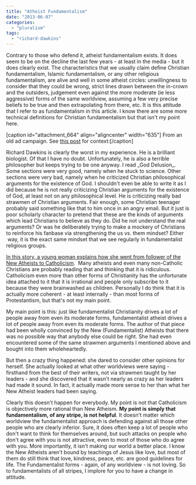 ```yaml
---
title: "Atheist Fundamentalism"
date: "2013-06-07"
categories: 
  - "pluralism"
tags: 
  - "richard-dawkins"
---
```


Contrary to those who defend it, atheist fundamentalism exists. It does seem to be on the decline the last few years - at least in the media - but it does clearly exist. The characteristics that we usually claim define Christian fundamentalism, Islamic fundamentalism, or any other religious fundamentalism, are alive and well in some atheist circles: unwillingness to consider that they could be wrong, strict lines drawn between the in-crown and the outsiders, judgement even against the more moderate (ie less aggressive) forms of the same worldview, assuming a few very precise beliefs to be true and then extrapolating from there, etc. It is this attitude that I refer to as fundamentalism in this article. I know there are some more technical definitions for Christian fundamentalism but that isn't my point here.

\[caption id="attachment\_664" align="aligncenter" width="635"\] From an old ad campaign. See [this post](http://anabaptistredux.com/theres-probably-no-dawkins/) for context:\[/caption\]

<!--more-->Richard Dawkins is clearly the worst in my experience. He is a brilliant biologist. Of that I have no doubt. Unfortunately, he is also a terrible philosopher but keeps trying to be one anyway. I read _God Delusion_. Some sections were very good, namely when he stuck to science. Other sections were very bad, namely when he criticized Christian philosophical arguments for the existence of God. I shouldn't even be able to write it as I did because he is not really criticizing Christian arguments for the existence of God, at least not on any philosophical level. He is criticizing really bad strawmen of Christian arguments. Fair enough, some Christian teenager probably said something like that to him once in an angry email. But it just is poor scholarly character to pretend that these are the kinds of arguments which lead Christians to believe as they do. Did he not understand the real arguments? Or was he deliberately trying to make a mockery of Christians to reinforce his fanbase via strengthening the us vs. them mindset? Either  way, it is the exact same mindset that we see regularly in fundamentalist religious groups.

[In this story, a young woman explains how she went from follower of the New Atheists to Catholicism](https://www.catholicherald.co.uk/features/2013/05/23/the-atheist-orthodoxy-that-drove-me-to-faith/).  Many atheists and even many non-Catholic Christians are probably reading that and thinking that it is ridiculous. Catholicism even more than other forms of Christianity has the unfortunate idea attached to it that it is irrational and people only subscribe to it because they were brainwashed as children. Personally I do think that it is actually more coherent - at least internally - than most forms of Protestantism, but that's not my main point.

My main point is this: just like fundamentalist Christianity drives a lot of people away from even its moderate forms, fundamentalist atheist drives a lot of people away from even its moderate forms. The author of that piece had been wholly convinced by the New (Fundamentalist) Atheists that there was no possible way that anybody else could be right. She had even encountered some of the same strawmen arguments I mentioned above and bought into them wholeheartedly.

But then a crazy thing happened: she dared to consider other opinions for herself. She actually looked at what other worldviews were saying - firsthand from the best of their writers, not via strawmen taught by her leaders - and she discovered that it wasn't nearly as crazy as her leaders had made it sound. In fact, it actually made more sense to her than what her New Atheist leaders had been saying.

Clearly this doesn't happen for everybody. My point is not that Catholicism is objectively more rational than New Atheism. **My point is simply that fundamentalism, of any stripe, is not helpful**. It doesn't matter which worldview the fundamentalist approach is defending against all those other people who are clearly inferior. Sure, it does often keep a lot of people who don't want to think for themselves around, but such attacks on people who don't agree with you is not attractive, even to most of those who do agree with you. More importantly, it isn't making our world a better place. I know the New Atheists aren't bound by teachings of Jesus like love, but most of them do still think that love, kindness, peace, etc. are good guidelines for life. The Fundamentalist forms - again, of any worldview - is not loving. So to fundamentalists of all stripes, I implore for you to have a change in attitude.
